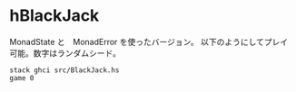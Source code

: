 # hBlackJack

MonadState と　MonadError を使ったバージョン。
以下のようにしてプレイ可能。数字はランダムシード。

	stack ghci src/BlackJack.hs
	game 0
